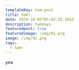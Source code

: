 ```yaml
---
templateKey: ham-post
title: ham!
date: 2019-10-02T05:02:35.364Z
description: hamdayo
featuredpost: true
featuredimage: /img/01.png
image: /img/01.png
tags:
  - ham!
---
```

yea
